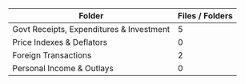 | Folder                                   |   Files / Folders |
|------------------------------------------|-------------------|
| Govt Receipts, Expenditures & Investment |                 5 |
| Price Indexes & Deflators                |                 0 |
| Foreign Transactions                     |                 2 |
| Personal Income & Outlays                |                 0 |